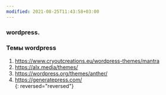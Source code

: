 ```yaml
---
modified: 2021-08-25T11:43:58+03:00
---
```


### wordpress.


### Темы wordpress
1. <https://www.cryoutcreations.eu/wordpress-themes/mantra>
1. <https://alx.media/themes/>
1. <https://wordpress.org/themes/anther/>
1. <https://generatepress.com/>  
{: reversed="reversed"}
